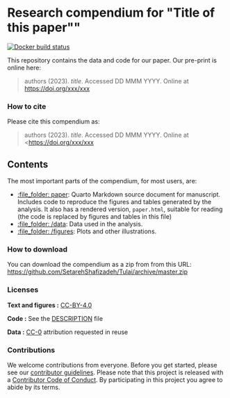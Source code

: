 
# Research compendium for "Title of this paper""

<!-- badges: start -->
[![Docker build status](https://github.com/SetarehShafizadeh/Tulai/workflows/.github/workflows/render-in-docker.yaml/badge.svg)](https://github.com/SetarehShafizadeh/Tulai/actions)
<!-- badges: end -->

This repository contains the data and code for our paper. Our pre-print is online here:

> authors (2023). *title*. 
> Accessed DD MMM YYYY. Online at
> <https://doi.org/xxx/xxx>


### How to cite

Please cite this compendium as:

> authors (2023). *title*. 
> Accessed DD MMM YYYY. Online at
> <https://doi.org/xxx/xxx
## Contents

The most important parts of the compendium, for most users, are:

-   [:file\_folder: paper](/paper): Quarto Markdown source document
    for manuscript. Includes code to reproduce the figures and tables
    generated by the analysis. It also has a rendered version,
    `paper.html`, suitable for reading (the code is replaced by figures
    and tables in this file)
-   [:file\_folder: /data](/data): Data used in the
    analysis.
-   [:file\_folder: /figures](/figures): Plots and
    other illustrations.

### How to download 

You can download the compendium as a zip from from this URL:
<https://github.com/SetarehShafizadeh/Tulai/archive/master.zip>

### Licenses

**Text and figures :**
[CC-BY-4.0](http://creativecommons.org/licenses/by/4.0/)

**Code :** See the [DESCRIPTION](DESCRIPTION) file

**Data :** [CC-0](http://creativecommons.org/publicdomain/zero/1.0/)
attribution requested in reuse

### Contributions

We welcome contributions from everyone. Before you get started, please
see our [contributor guidelines](CONTRIBUTING.md). Please note that this
project is released with a [Contributor Code of Conduct](CONDUCT.md). By
participating in this project you agree to abide by its terms.
